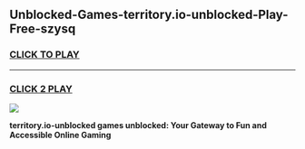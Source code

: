 
## Unblocked-Games-territory.io-unblocked-Play-Free-szysq
<h3>
<a href="https://premium76.site?title=territory.io-unblocked&ref=18A">CLICK TO PLAY</a></h3>
<hr>

<h3>
<a href="https://premium76.site?title=territory.io-unblocked&ref=18A">CLICK 2 PLAY</a>
  
</h3>

<a href="https://premium76.site?title=territory.io-unblocked&ref=18A"><img src="https://clearcache.store/games.png"></a>


**territory.io-unblocked games unblocked: Your Gateway to Fun and Accessible Online Gaming**
